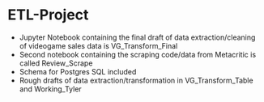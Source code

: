 # ETL-Project

* Jupyter Notebook containing the final draft of data extraction/cleaning of videogame sales data is VG_Transform_Final
* Second notebook containing the scraping code/data from Metacritic is called Review_Scrape
* Schema for Postgres SQL included
* Rough drafts of data extraction/transformation in VG_Transform_Table and Working_Tyler
